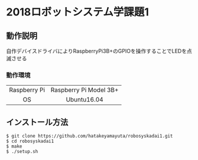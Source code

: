 # 2018ロボットシステム学課題1
## 動作説明
自作デバイスドライバによりRaspberryPi3B+のGPIOを操作することでLEDを点滅させる
### 動作環境

|||
|:--:|:--:|
|Raspberry Pi|Raspberry Pi Model 3B+|
|OS| Ubuntu16.04|

## インストール方法
```
$ git clone https://github.com/hatakeyamayuta/robosyskadai1.git
$ cd robosyskadai1
$ make
$ ./setup.sh
```

